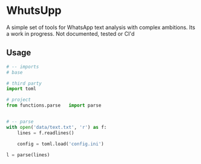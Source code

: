 # WhutsUpp 
A simple set of tools for WhatsApp text analysis with complex ambitions.
Its a work in progress. Not documented, tested or CI'd

## Usage

``` python
# -- imports
# base

# third party 
import toml

# project
from functions.parse   import parse 


# -- parse
with open('data/text.txt', 'r') as f:
    lines = f.readlines()

    config = toml.load('config.ini')
    
l = parse(lines)
```
